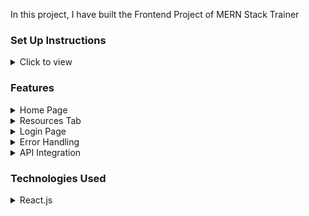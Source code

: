 In this project, I have built the Frontend Project of MERN Stack Trainer 




### Set Up Instructions

<details>
<summary>Click to view</summary>

- Download dependencies by running `npm install`
- Start up the app using `npm start`
</details>


### Features 

<details>
<summary>Home Page</summary>

  
- The landing page that provides an overview of the available resources.
</details>

<details>
<summary>Resources Tab</summary>

  -A dedicated tab on the home page that lists all the resources, allowing users to filter and search through them.
</details>

<details>
<summary>Login Page </summary>

  -A secure login page that authenticates users before granting access to the resources.
</details>

<details>
<summary>Error Handling </summary>

  -Comprehensive error handling on the login page to manage incorrect login attempts and display relevant error messages.
</details>

<details>
<summary>API Integration</summary>

  -Utilizes APIs to fetch resource data, ensuring that the information displayed is always up-to-date.
</details>


### Technologies Used

<details>
  <summary>React.js</summary>
 - For building the user interface
</detail>

<details>
  <summary>CSS</summary>
 - For styling the application
</detail>

<details>
  <summary>Fetch API </summary>
 - For making API requests to retrieve resource data
</detail>

<details>
  <summary>React Icons
 - For incorporating icons in the user interface
</summary>

</detail>

### Challenges
<details>
  <summary>Authentication
    -Implementing a secure and efficient authentication system for user login
</summary>

</detail>

<details>
  <summary>Error Handling
    -Ensuring robust error handling to provide clear feedback to users during login failures
</summary>

</detail>

<details>
  <summary>API Integration
    -Managing API requests and handling data dynamically to keep the resource list updated
</summary>

</detail>

<details>
  <summary>Font-families</summary>

- Roboto

</details>

> ### Summary
> This project  is a comprehensive application designed to provide users with easy access to a variety of resources through a secure and user-friendly platform. With features like a home page, resources tab, secure login, and robust error handling, the system ensures a seamless user experience. Future enhancements will focus on expanding functionality and improving usability to cater to a wider audience.
